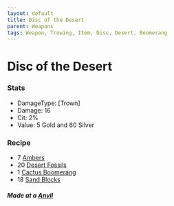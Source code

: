 ```yaml
---
layout: default
title: Disc of the Desert
parent: Weapons
tags: Weapon, Trowing, Item, Disc, Desert, Boomerang
---
```


# Disc of the Desert

### Stats
- DamageType: [Trown]
- Damage: 16
- Cit: 2%
- Value: 5 Gold and 60 Silver

### Recipe
- 7 [Ambers](https://terraria.gamepedia.com/Amber)
- 20 [Desert Fossils](https://terraria.gamepedia.com/Desert_Fossil)
- 1 [Cactus Boomerang](https://ricklugtigheid.github.io/SupernovaMod/docs/items/weapons/cactus_boomerang)
- 18 [Sand Blocks](https://terraria.gamepedia.com/Sand_Block)

##### Made at a [Anvil](https://terraria.gamepedia.com/Anvil)